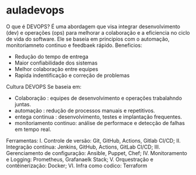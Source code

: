 # auladevops
O que é DEVOPS? 
É uma abordagem que visa integrar desenvolvimento (dev) e operações (ops) para melhorar a colaboração e a eficiencia no ciclo de vida do software. Ele se baseia em principios com o automação, monitoriamneto continuo e feedbaek rápido. 
Beneficios: 
* Redução do tempo de entrega 
* Maior confiabilidade dos sistemas 
* Melhor colaboração entre equipes
* Rapida indentificação e correção de problemas

Cultura DEVOPS
Se baseia em:
* Colaboração : equipes de desenvolvimento e operações trabalahndo juntas.
* automação : redução de processos manuais e repetitivos.
* entega continua : desenvolvimento, testes e implantação frequentes.
* monitoriamento continuo: análise de performace e detecção de falhas em tempo real.

Ferramentas:
I. Controle de versão: Git, GitHub, Actions, Gitlab CI/CD;
II. Integração contínua: Jenkins, GitHub, Actions, GitLab CI/CD;
III. Gerenciamento de configuração: Ansible, Puppet, Chef;
IV. Monitoramento e Logging: Prometheus, Grafanaelk Stack;
V. Orquestração e contêinerização: Docker;
VI. Infra como codico: Terraform